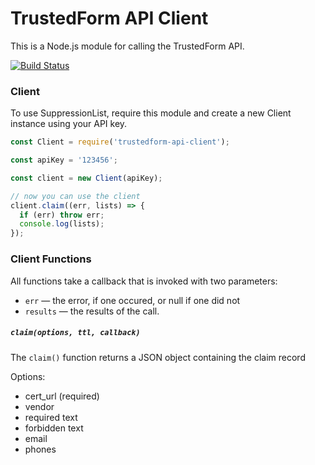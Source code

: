 # TrustedForm API Client
This is a Node.js module for calling the TrustedForm API.

[![Build Status](https://travis-ci.org/activeprospect/trustedform-api-client.svg?branch=master)](https://travis-ci.org/activeprospect/trustedform-api-client)

### Client

To use SuppressionList, require this module and create a new Client instance using your API key.

```javascript
const Client = require('trustedform-api-client');

const apiKey = '123456';

const client = new Client(apiKey);

// now you can use the client
client.claim((err, lists) => {
  if (err) throw err;
  console.log(lists);
});

```

### Client Functions

All functions take a callback that is invoked with two parameters:

* `err` &mdash; the error, if one occured, or null if one did not
* `results` &mdash; the results of the call.

##### `claim(options, ttl, callback)`

The `claim()` function returns a JSON object containing the claim record

Options:
  - cert_url (required)
  - vendor
  - required text
  - forbidden text
  - email
  - phones
